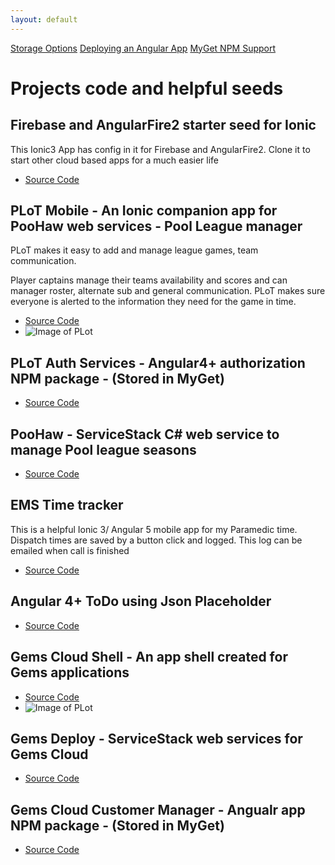 ```yaml
---
layout: default
---
```


[Storage Options](another-page)
[Deploying an Angular App](deploy-angular-app)
[MyGet NPM Support](https://docs.myget.org/docs/reference/myget-npm-support)

# Projects code and helpful seeds

## Firebase and AngularFire2 starter seed for Ionic
This Ionic3 App has config in it for Firebase and AngularFire2. Clone it to start other cloud based apps for a much easier life 


  * [Source Code](https://github.com/jbphillips/AngularFire2Ionic3Starter)

## PLoT Mobile - An Ionic companion app for PooHaw web services - Pool League manager
PLoT makes it easy to add and manage league games, team communication.

Player captains manage their teams availability and scores and can manager roster, alternate sub and general communication. PLoT makes sure everyone is alerted to the information they need for the game in time.

  * [Source Code](https://github.com/jbphillips/PLoT.Mobile)
  * ![Image of PLot](https://raw.githubusercontent.com/jbphillips/projectImages/master/PLot1.png)

## PLoT Auth Services - Angular4+ authorization NPM package - (Stored in MyGet)
  * [Source Code](https://github.com/jbphillips/PLoT.Auth.Service)

## PooHaw - ServiceStack C# web service to manage Pool league seasons
  * [Source Code](https://github.com/jbphillips/PooHawServer)

## EMS Time tracker
This is a helpful Ionic 3/ Angular 5 mobile app for my Paramedic time. Dispatch times are saved by a button click and logged. This log can be emailed when call is finished

  * [Source Code](https://github.com/jbphillips/EMS-Tracker)

## Angular 4+ ToDo using Json Placeholder
  * [Source Code](https://github.com/jbphillips/Angular4ToDoJsonServer)

## Gems Cloud Shell - An app shell created for Gems applications
  * [Source Code](https://github.com/jbphillips/zircon-shell)
  * ![Image of PLot]( https://raw.githubusercontent.com/jbphillips/projectImages/master/GemsShell.PNG)

## Gems Deploy - ServiceStack web services for Gems Cloud
  * [Source Code](https://github.com/jbphillips/Gems.Cloud.Deploy)

## Gems Cloud Customer Manager - Angualr app NPM package - (Stored in MyGet)
  * [Source Code](https://github.com/jbphillips/Gems.Cloud.CustomerManager)

<!-- Text can be **bold**, _italic_, or ~~strikethrough~~.

[Link to another page](another-page).

There should be whitespace between paragraphs.

There should be whitespace between paragraphs. We recommend including a README, or a file with information about your project.

# [](#header-1)Header 1

This is a normal paragraph following a header. GitHub is a code hosting platform for version control and collaboration. It lets you and others work together on projects from anywhere.

## [](#header-2)Header 2

> This is a blockquote following a header.
>
> When something is important enough, you do it even if the odds are not in your favor.

### [](#header-3)Header 3

```js
// Javascript code with syntax highlighting.
var fun = function lang(l) {
  dateformat.i18n = require('./lang/' + l)
  return true;
}
```

```ruby
# Ruby code with syntax highlighting
GitHubPages::Dependencies.gems.each do |gem, version|
  s.add_dependency(gem, "= #{version}")
end
```

#### [](#header-4)Header 4

*   This is an unordered list following a header.
*   This is an unordered list following a header.
*   This is an unordered list following a header.

##### [](#header-5)Header 5

1.  This is an ordered list following a header.
2.  This is an ordered list following a header.
3.  This is an ordered list following a header.

###### [](#header-6)Header 6

| head1        | head two          | three |
|:-------------|:------------------|:------|
| ok           | good swedish fish | nice  |
| out of stock | good and plenty   | nice  |
| ok           | good `oreos`      | hmm   |
| ok           | good `zoute` drop | yumm  |

### There's a horizontal rule below this.

* * *

### Here is an unordered list:

*   Item foo
*   Item bar
*   Item baz
*   Item zip

### And an ordered list:

1.  Item one
1.  Item two
1.  Item three
1.  Item four

### And a nested list:

- level 1 item
  - level 2 item
  - level 2 item
    - level 3 item
    - level 3 item
- level 1 item
  - level 2 item
  - level 2 item
  - level 2 item
- level 1 item
  - level 2 item
  - level 2 item
- level 1 item

### Small image

![](https://assets-cdn.github.com/images/icons/emoji/octocat.png)

### Large image

![](https://guides.github.com/activities/hello-world/branching.png)


### Definition lists can be used with HTML syntax.

<dl>
<dt>Name</dt>
<dd>Godzilla</dd>
<dt>Born</dt>
<dd>1952</dd>
<dt>Birthplace</dt>
<dd>Japan</dd>
<dt>Color</dt>
<dd>Green</dd>
</dl>

```
Long, single-line code blocks should not wrap. They should horizontally scroll if they are too long. This line should be long enough to demonstrate this.
```

```
The final element.
``` -->
